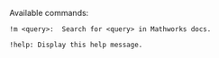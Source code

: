 Available commands:
```
!m <query>:  Search for <query> in Mathworks docs.

!help: Display this help message.
```